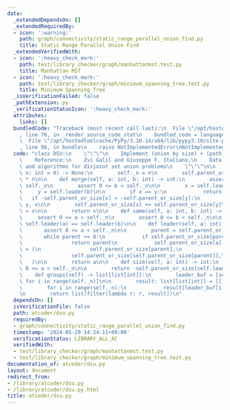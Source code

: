 ```yaml
---
data:
  _extendedDependsOn: []
  _extendedRequiredBy:
  - icon: ':warning:'
    path: graph/connectivity/static_range_parallel_union_find.py
    title: Static Range Parallel Union Find
  _extendedVerifiedWith:
  - icon: ':heavy_check_mark:'
    path: test/library_checker/graph/manhattanmst.test.py
    title: Manhattan MST
  - icon: ':heavy_check_mark:'
    path: test/library_checker/graph/minimum_spanning_tree.test.py
    title: Minimum Spanning Tree
  _isVerificationFailed: false
  _pathExtension: py
  _verificationStatusIcon: ':heavy_check_mark:'
  attributes:
    links: []
  bundledCode: "Traceback (most recent call last):\n  File \"/opt/hostedtoolcache/PyPy/3.10.14/x64/lib/pypy3.10/site-packages/onlinejudge_verify/documentation/build.py\"\
    , line 76, in _render_source_code_stat\n    bundled_code = language.bundle(\n\
    \  File \"/opt/hostedtoolcache/PyPy/3.10.14/x64/lib/pypy3.10/site-packages/onlinejudge_verify/languages/python.py\"\
    , line 96, in bundle\n    raise NotImplementedError\nNotImplementedError\n"
  code: "class DSU:\n    \"\"\"\n    Implement (union by size) + (path halving)\n\n\
    \    Reference:\n    Zvi Galil and Giuseppe F. Italiano,\n    Data structures\
    \ and algorithms for disjoint set union problems\n    \"\"\"\n\n    def __init__(self,\
    \ n: int = 0) -> None:\n        self._n = n\n        self.parent_or_size = [-1]\
    \ * n\n\n    def merge(self, a: int, b: int) -> int:\n        assert 0 <= a <\
    \ self._n\n        assert 0 <= b < self._n\n\n        x = self.leader(a)\n   \
    \     y = self.leader(b)\n\n        if x == y:\n            return x\n\n     \
    \   if -self.parent_or_size[x] < -self.parent_or_size[y]:\n            x, y =\
    \ y, x\n\n        self.parent_or_size[x] += self.parent_or_size[y]\n        self.parent_or_size[y]\
    \ = x\n\n        return x\n\n    def same(self, a: int, b: int) -> bool:\n   \
    \     assert 0 <= a < self._n\n        assert 0 <= b < self._n\n\n        return\
    \ self.leader(a) == self.leader(b)\n\n    def leader(self, a: int) -> int:\n \
    \       assert 0 <= a < self._n\n\n        parent = self.parent_or_size[a]\n \
    \       while parent >= 0:\n            if self.parent_or_size[parent] < 0:\n\
    \                return parent\n            self.parent_or_size[a], a, parent\
    \ = (\n                self.parent_or_size[parent],\n                self.parent_or_size[parent],\n\
    \                self.parent_or_size[self.parent_or_size[parent]],\n         \
    \   )\n\n        return a\n\n    def size(self, a: int) -> int:\n        assert\
    \ 0 <= a < self._n\n\n        return -self.parent_or_size[self.leader(a)]\n\n\
    \    def groups(self) -> list[list[int]]:\n        leader_buf = [self.leader(i)\
    \ for i in range(self._n)]\n\n        result: list[list[int]] = [[] for _ in range(self._n)]\n\
    \        for i in range(self._n):\n            result[leader_buf[i]].append(i)\n\
    \n        return list(filter(lambda r: r, result))\n"
  dependsOn: []
  isVerificationFile: false
  path: atcoder/dsu.py
  requiredBy:
  - graph/connectivity/static_range_parallel_union_find.py
  timestamp: '2024-05-29 14:24:11+09:00'
  verificationStatus: LIBRARY_ALL_AC
  verifiedWith:
  - test/library_checker/graph/manhattanmst.test.py
  - test/library_checker/graph/minimum_spanning_tree.test.py
documentation_of: atcoder/dsu.py
layout: document
redirect_from:
- /library/atcoder/dsu.py
- /library/atcoder/dsu.py.html
title: atcoder/dsu.py
---
```

